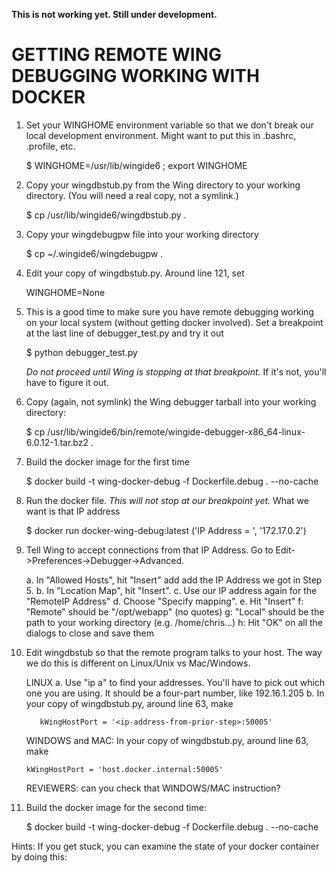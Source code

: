 **This is not working yet.  Still under development.**

# GETTING REMOTE WING DEBUGGING WORKING WITH DOCKER

1. Set your WINGHOME environment variable so that we don't break our local development
   environment.  Might want to put this in .bashrc, .profile, etc.

   $ WINGHOME=/usr/lib/wingide6 ; export WINGHOME

2. Copy your wingdbstub.py from the Wing directory to your working directory.  (You will
   need a real copy, not a symlink.)

   $ cp /usr/lib/wingide6/wingdbstub.py .

3. Copy your wingdebugpw file into your working directory

   $ cp ~/.wingide6/wingdebugpw .

3. Edit your copy of wingdbstub.py.  Around line 121, set

   WINGHOME=None

4. This is a good time to make sure you have remote debugging working on your
   local system (without getting docker involved).  Set a breakpoint at the
   last line of debugger_test.py and try it out

   $ python debugger_test.py

   *Do not proceed until Wing is stopping at that breakpoint.*  If it's not,
   you'll have to figure it out.

3. Copy (again, not symlink) the Wing debugger tarball into your working
   directory:

   $ cp /usr/lib/wingide6/bin/remote/wingide-debugger-x86_64-linux-6.0.12-1.tar.bz2 .

4. Build the docker image for the first time

   $ docker build -t wing-docker-debug -f Dockerfile.debug . --no-cache

5. Run the docker file.  *This will not stop at our breakpoint yet.*   What we
   want is that IP address

   $ docker run docker-wing-debug:latest
   ('IP Address = ', '172.17.0.2')

6. Tell Wing to accept connections from that IP Address.  Go to
   Edit->Preferences->Debugger->Advanced.

   a. In "Allowed Hosts", hit "Insert" add add the IP Address we got in Step 5.
   b. In "Location Map", hit "Insert".
   c. Use our IP address again for the "RemoteIP Address"
   d. Choose "Specify mapping".
   e. Hit "Insert"
   f: "Remote" should be "/opt/webapp" (no quotes)
   g: "Local" should be the path to your working directory (e.g. /home/chris...)
   h: Hit "OK" on all the dialogs to close and save them

7. Edit wingdbstub so that the remote program talks to your host.   The way we
   do this is different on Linux/Unix vs Mac/Windows.

   LINUX
       a. Use "ip a" to find your addresses.  You'll have to pick out
             which one you are using.  It should be a four-part number, like
             192.16.1.205
       b. In your copy of wingdbstub.py, around line 63, make

          kWingHostPort = '<ip-address-from-prior-step>:50005'

   WINDOWS and MAC: In your copy of wingdbstub.py, around line 63, make

       kWingHostPort = 'host.docker.internal:50005'

   REVIEWERS:  can you check that WINDOWS/MAC instruction?

8. Build the docker image for the second time:

   $ docker build -t wing-docker-debug -f Dockerfile.debug . --no-cache

Hints:  If you get stuck, you can examine the state of your docker container by doing this:

